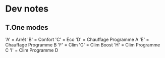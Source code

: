 # Dev notes

## T.One modes

'A' = Arrêt
'B' = Confort
'C' = Eco
'D' = Chauffage Programme A
'E' = Chauffage Programme B
'F' = Clim
'G' = Clim Boost
'H' = Clim Programme C
'I' = Clim Programme D